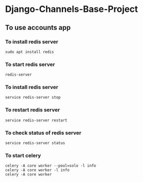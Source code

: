 # Django-Channels-Base-Project

## To use accounts app

### To install redis server
    sudo apt install redis

### To start redis server
    redis-server

### To install redis server
    service redis-server stop

### To restart redis server
    service redis-server restart

### To check status of redis server
    service redis-server status

### To start celery
    celery -A core worker --pool=solo -l info
    celery -A core worker -l info
    celery -A core worker